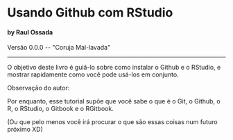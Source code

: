 # Usando Github com RStudio
#### by Raul Ossada

Versão 0.0.0 -- "Coruja Mal-lavada"

***

O objetivo deste livro é guiá-lo sobre como instalar o Github e o RStudio, e mostrar rapidamente como você pode usá-los em conjunto.




Observação do autor:

Por enquanto, esse tutorial supõe que você sabe o que é o Git, o Github, o R, o RStudio, o Gitbook e o RGitbook.

(Ou que pelo menos você irá procurar o que são essas coisas num futuro próximo XD)
